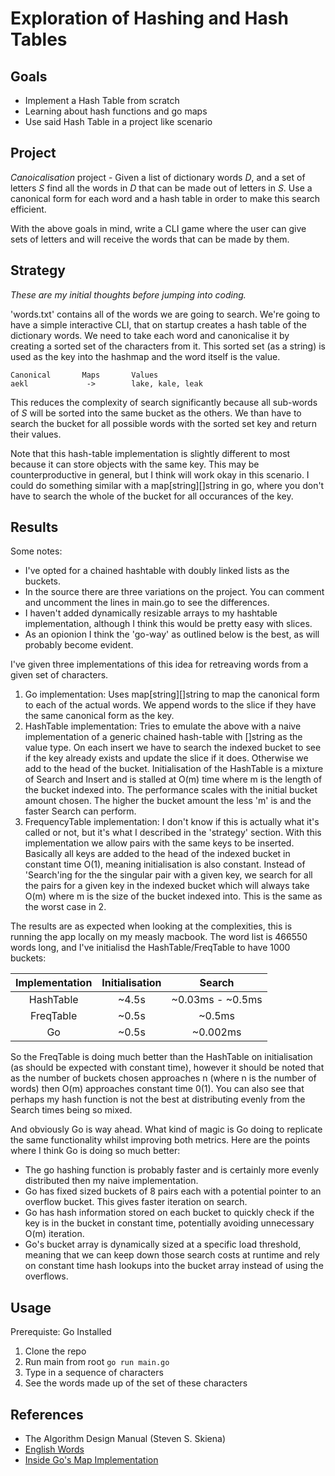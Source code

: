 # Exploration of Hashing and Hash Tables

## Goals
- Implement a Hash Table from scratch
- Learning about hash functions and go maps
- Use said Hash Table in a project like scenario

## Project 

*Canoicalisation* project - Given a list of dictionary words *D*, and a set of letters *S* find all the words in *D* that can be made out of letters in *S*. Use a canonical form for each word and a hash table in order to make this search efficient. 

With the above goals in mind, write a CLI game where the user can give sets of letters and will receive the words that can be made by them. 

## Strategy

*These are my initial thoughts before jumping into coding.*

'words.txt' contains all of the words we are going to search. We're going to have a simple interactive CLI, that on startup creates a hash table of the dictionary words. We need to take each word and canonicalise it by creating a sorted set of the characters from it. This sorted set (as a string) is used as the key into the hashmap and the word itself is the value. 

```
Canonical       Maps       Values
aekl             ->        lake, kale, leak 
```

This reduces the complexity of search significantly because all sub-words of *S* will be sorted into the same bucket as the others. We than have to search the bucket for all possible words with the sorted set key and return their values.

Note that this hash-table implementation is slightly different to most because it can store objects with the same key. This may be counterproductive in general, but I think will work okay in this scenario. I could do something similar with a map[string][]string in go, where you don't have to search the whole of the bucket for all occurances of the key. 

## Results

Some notes:
- I've opted for a chained hashtable with doubly linked lists as the buckets. 
- In the source there are three variations on the project. You can comment and uncomment the lines in main.go to see the differences. 
- I haven't added dynamically resizable arrays to my hashtable implementation, although I think this would be pretty easy with slices. 
- As an opionion I think the 'go-way' as outlined below is the best, as will probably become evident. 

I've given three implementations of this idea for retreaving words from a given set of characters.
1. Go implementation: Uses map[string][]string to map the canonical form to each of the actual words. We append words to the slice if they have the same canonical form as the key.
2. HashTable implementation: Tries to emulate the above with a naive implementation of a generic chained hash-table with []string as the value type. On each insert we have to search the indexed bucket to see if the key already exists and update the slice if it does. Otherwise we add to the head of the bucket. Initialisation of the HashTable is a mixture of Search and Insert and is stalled at O(m) time where m is the length of the bucket indexed into. The performance scales with the initial bucket amount chosen. The higher the bucket amount the less 'm' is and the faster Search can perform. 
3. FrequencyTable implementation: I don't know if this is actually what it's called or not, but it's what I described in the 'strategy' section. With this implementation we allow pairs with the same keys to be inserted. Basically all keys are added to the head of the indexed bucket in constant time O(1), meaning initialisation is also constant. Instead of 'Search'ing for the the singular pair with a given key, we search for all the pairs for a given key in the indexed bucket which will always take O(m) where m is the size of the bucket indexed into. This is the same as the worst case in 2.  

The results are as expected when looking at the complexities, this is running the app locally on my measly macbook. The word list is 466550 words long, and I've initialisd the HashTable/FreqTable to have 1000 buckets:

| Implementation | Initialisation | Search            |
| :------------: | :------------: | :---------------: |
| HashTable      |    ~4.5s       |  ~0.03ms - ~0.5ms |
| FreqTable      |    ~0.5s       |  ~0.5ms           |
| Go             |    ~0.5s       |  ~0.002ms         |

So the FreqTable is doing much better than the HashTable on initialisation (as should be expected with constant time), however it should be noted that as the number of buckets chosen approaches n (where n is the number of words) then O(m) approaches constant time 0(1). You can also see that perhaps my hash function is not the best at distributing evenly from the Search times being so mixed. 

And obviously Go is way ahead. What kind of magic is Go doing to replicate the same functionality whilst improving both metrics. Here are the points where I think Go is doing so much better:
- The go hashing function is probably faster and is certainly more evenly distributed then my naive implementation.
- Go has fixed sized buckets of 8 pairs each with a potential pointer to an overflow bucket. This gives faster iteration on search. 
- Go has hash information stored on each bucket to quickly check if the key is in the bucket in constant time, potentially avoiding unnecessary O(m) iteration. 
- Go's bucket array is dynamically sized at a specific load threshold, meaning that we can keep down those search costs at runtime and rely on constant time hash lookups into the bucket array instead of using the overflows. 

## Usage

Prerequiste: Go Installed

1. Clone the repo
2. Run main from root `go run main.go`
3. Type in a sequence of characters
4. See the words made up of the set of these characters

## References 
- The Algorithm Design Manual (Steven S. Skiena)
- [English Words](https://github.com/dwyl/english-words)
- [Inside Go's Map Implementation](https://www.youtube.com/watch?v=Tl7mi9QmLns&t=1376s&ab_channel=GopherAcademy)
